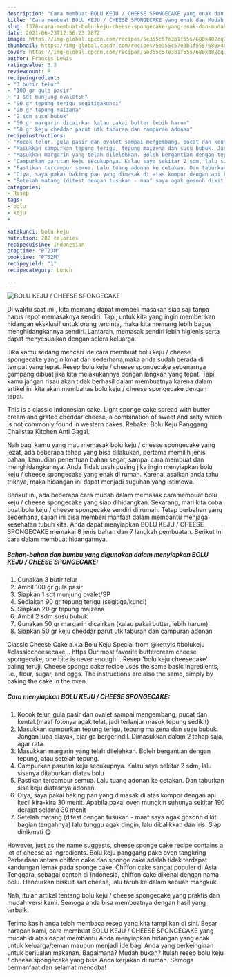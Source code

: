 ```yaml
---
description: "Cara membuat BOLU KEJU / CHEESE SPONGECAKE yang enak dan Mudah Dibuat"
title: "Cara membuat BOLU KEJU / CHEESE SPONGECAKE yang enak dan Mudah Dibuat"
slug: 1378-cara-membuat-bolu-keju-cheese-spongecake-yang-enak-dan-mudah-dibuat
date: 2021-06-23T12:56:23.787Z
image: https://img-global.cpcdn.com/recipes/5e355c57e3b1f555/680x482cq70/bolu-keju-cheese-spongecake-foto-resep-utama.jpg
thumbnail: https://img-global.cpcdn.com/recipes/5e355c57e3b1f555/680x482cq70/bolu-keju-cheese-spongecake-foto-resep-utama.jpg
cover: https://img-global.cpcdn.com/recipes/5e355c57e3b1f555/680x482cq70/bolu-keju-cheese-spongecake-foto-resep-utama.jpg
author: Francis Lewis
ratingvalue: 3.3
reviewcount: 8
recipeingredient:
- "3 butir telur"
- "100 gr gula pasir"
- "1 sdt munjung ovaletSP"
- "90 gr tepung terigu segitigakunci"
- "20 gr tepung maizena"
- "2 sdm susu bubuk"
- "50 gr margarin dicairkan kalau pakai butter lebih harum"
- "50 gr keju cheddar parut utk taburan dan campuran adonan"
recipeinstructions:
- "Kocok telur, gula pasir dan ovalet sampai mengembang, pucat dan kental.(maaf fotonya agak telat, jadi terlanjur masuk tepung sedikit)"
- "Masukkan campurkan tepung terigu, tepung maizena dan susu bubuk. Jangan lupa diayak, biar ga bergerindil. Dimasukkan dalam 2 tahap saja, agar rata."
- "Masukkan margarin yang telah dilelehkan. Boleh bergantian dengan tepung, atau setelah tepung."
- "Campurkan parutan keju secukupnya. Kalau saya sekitar 2 sdm, lalu sisanya ditaburkan diatas bolu"
- "Pastikan tercampur semua. Lalu tuang adonan ke cetakan. Dan taburkan sisa keju diatasnya adonan."
- "Oiya, saya pakai baking pan yang dimasak di atas kompor dengan api kecil kira-kira 30 menit. Apabila pakai oven mungkin suhunya sekitar 190 derajat selama 30 menit"
- "Setelah matang (ditest dengan tusukan - maaf saya agak gosonh dikit bagian tengahnya) lalu tunggu agak dingin, lalu dibalikkan dan iris. Siap dinikmati 😋"
categories:
- Resep
tags:
- bolu
- keju
- 

katakunci: bolu keju  
nutrition: 282 calories
recipecuisine: Indonesian
preptime: "PT23M"
cooktime: "PT52M"
recipeyield: "1"
recipecategory: Lunch

---
```



![BOLU KEJU / CHEESE SPONGECAKE](https://img-global.cpcdn.com/recipes/5e355c57e3b1f555/680x482cq70/bolu-keju-cheese-spongecake-foto-resep-utama.jpg)

Di waktu  saat ini , kita memang dapat membeli masakan siap saji tanpa harus repot memasaknya sendiri. Tapi, untuk kita yang ingin memberikan hidangan eksklusif untuk orang tercinta, maka kita memang lebih bagus menghidangkannya sendiri. Lantaran, memasak sendiri lebih higienis serta dapat menyesuaikan dengan selera keluarga.

Jika kamu sedang mencari ide cara membuat bolu keju / cheese spongecake yang nikmat dan sederhana,maka anda sudah berada di tempat yang tepat. Resep bolu keju / cheese spongecake  sebenarnya gampang dibuat jika kita melakukannya dengan langkah yang tepat. Tapi, kamu jangan risau akan tidak berhasil dalam membuatnya 
karena dalam artikel ini kita akan membahas bolu keju / cheese spongecake dengan tepat.  

This is a classic Indonesian cake. Light sponge cake spread with butter cream and grated cheddar cheese, a combination of sweet and salty which is not commonly found in western cakes. Rebake: Bolu Keju Panggang Chalistaa Kitchen Anti Gagal.

Nah bagi kamu yang mau memasak bolu keju / cheese spongecake yang lezat, ada beberapa tahap yang bisa dilakukan, pertama memilih jenis bahan, kemudian penentuan bahan segar, sampai cara membuat dan menghidangkannya. Anda Tidak usah pusing jika ingin menyiapkan bolu keju / cheese spongecake yang enak di rumah. Karena, asalkan anda  tahu triknya, maka hidangan ini dapat menjadi suguhan yang istimewa.

Berikut ini, ada beberapa cara mudah dalam memasak caramembuat bolu keju / cheese spongecake yang siap dihidangkan. Sekarang, mari kita coba buat bolu keju / cheese spongecake sendiri di rumah. Tetap berbahan yang sederhana, sajian ini bisa memberi manfaat dalam membantu menjaga kesehatan tubuh kita. Anda dapat menyiapkan BOLU KEJU / CHEESE SPONGECAKE memakai 8 jenis bahan dan 7 langkah pembuatan. Berikut ini cara dalam membuat hidangannya.

<!--inarticleads1-->

##### Bahan-bahan dan bumbu yang digunakan dalam menyiapkan BOLU KEJU / CHEESE SPONGECAKE:

1. Gunakan 3 butir telur
1. Ambil 100 gr gula pasir
1. Siapkan 1 sdt munjung ovalet/SP
1. Sediakan 90 gr tepung terigu (segitiga/kunci)
1. Siapkan 20 gr tepung maizena
1. Ambil 2 sdm susu bubuk
1. Gunakan 50 gr margarin dicairkan (kalau pakai butter, lebih harum)
1. Siapkan 50 gr keju cheddar parut utk taburan dan campuran adonan


Classic Cheese Cake a.k.a Bolu Keju Special from @kettyjs #bolukeju #classiccheesecake… https Our most favorite buttercream cheese spongecake, one bite is never enough. . Resep &#39;bolu keju cheesecake&#39; paling teruji. Cheese sponge cake recipe uses the same basic ingredients, i.e., flour, sugar, and eggs. The instructions are also the same, simply by baking the cake in the oven. 

<!--inarticleads2-->

##### Cara menyiapkan BOLU KEJU / CHEESE SPONGECAKE:

1. Kocok telur, gula pasir dan ovalet sampai mengembang, pucat dan kental.(maaf fotonya agak telat, jadi terlanjur masuk tepung sedikit)
1. Masukkan campurkan tepung terigu, tepung maizena dan susu bubuk. Jangan lupa diayak, biar ga bergerindil. Dimasukkan dalam 2 tahap saja, agar rata.
1. Masukkan margarin yang telah dilelehkan. Boleh bergantian dengan tepung, atau setelah tepung.
1. Campurkan parutan keju secukupnya. Kalau saya sekitar 2 sdm, lalu sisanya ditaburkan diatas bolu
1. Pastikan tercampur semua. Lalu tuang adonan ke cetakan. Dan taburkan sisa keju diatasnya adonan.
1. Oiya, saya pakai baking pan yang dimasak di atas kompor dengan api kecil kira-kira 30 menit. Apabila pakai oven mungkin suhunya sekitar 190 derajat selama 30 menit
1. Setelah matang (ditest dengan tusukan - maaf saya agak gosonh dikit bagian tengahnya) lalu tunggu agak dingin, lalu dibalikkan dan iris. Siap dinikmati 😋


However, just as the name suggests, cheese sponge cake recipe contains a lot of cheese as ingredients. Bolu keju panggang pake oven tangkring Perbedaan antara chiffon cake dan sponge cake adalah tidak terdapat kandungan lemak pada sponge cake. Chiffon cake sangat populer di Asia Tenggara, sebagai contoh di Indonesia, chiffon cake dikenal dengan nama bolu. Hancurkan biskuit salt cheese, lalu taruh ke dalam sebuah mangkuk. 

Nah, itulah artikel tentang  bolu keju / cheese spongecake  yang praktis dan mudah versi kami. Semoga anda bisa membuatnya dengan hasil yang terbaik. 

Terima kasih anda telah membaca resep yang kita tampilkan di sini. Besar harapan kami, cara membuat  BOLU KEJU / CHEESE SPONGECAKE yang mudah di atas dapat membantu Anda menyiapkan hidangan yang enak untuk keluarga/teman maupun menjadi ide bagi Anda yang berkeinginan untuk berjualan makanan. Bagaimana? Mudah bukan? Itulah resep bolu keju / cheese spongecake yang bisa Anda kerjakan di rumah. Semoga bermanfaat dan selamat mencoba!

